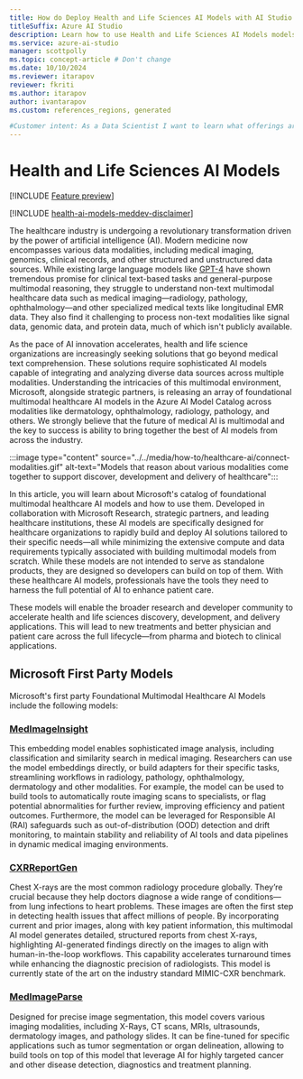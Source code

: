 ```yaml
---
title: How do Deploy Health and Life Sciences AI Models with AI Studio
titleSuffix: Azure AI Studio
description: Learn how to use Health and Life Sciences AI Models models with Azure AI Studio.
ms.service: azure-ai-studio
manager: scottpolly
ms.topic: concept-article # Don't change
ms.date: 10/10/2024
ms.reviewer: itarapov
reviewer: fkriti
ms.author: itarapov
author: ivantarapov
ms.custom: references_regions, generated

#Customer intent: As a Data Scientist I want to learn what offerings are available within Health and Life Sciences AI Model offerings so that I can use them as the basis for my own AI solutions
---
```


# Health and Life Sciences AI Models

[!INCLUDE [Feature preview](~/reusable-content/ce-skilling/azure/includes/ai-studio/includes/feature-preview.md)]

[!INCLUDE [health-ai-models-meddev-disclaimer](../../includes/health-ai-models-meddev-disclaimer.md)]

The healthcare industry is undergoing a revolutionary transformation driven by the power of artificial intelligence (AI). Modern medicine now encompasses various data modalities, including medical imaging, genomics, clinical records, and other structured and unstructured data sources. While existing large language models like [GPT-4](https://learn.microsoft.com/en-us/azure/ai-services/openai/concepts/models?tabs=python-secure#gpt-4o-and-gpt-4-turbo) have shown tremendous promise for clinical text-based tasks and general-purpose multimodal reasoning, they struggle to understand non-text multimodal healthcare data such as medical imaging—radiology, pathology, ophthalmology—and other specialized medical texts like longitudinal EMR data. They also find it challenging to process non-text modalities like signal data, genomic data, and protein data, much of which isn't publicly available.

As the pace of AI innovation accelerates, health and life science organizations are increasingly seeking solutions that go beyond medical text comprehension. These solutions require sophisticated AI models capable of integrating and analyzing diverse data sources across multiple modalities. Understanding the intricacies of this multimodal environment, Microsoft, alongside strategic partners, is releasing an array of foundational multimodal healthcare AI models in the Azure AI Model Catalog across modalities like dermatology, ophthalmology, radiology, pathology, and others. We strongly believe that the future of medical AI is multimodal and the key to success is ability to bring together the best of AI models from across the industry. 

:::image type="content" source="../../media/how-to/healthcare-ai/connect-modalities.gif" alt-text="Models that reason about various modalities come together to support discover, development and delivery of healthcare":::

In this article, you will learn about Microsoft's catalog of foundational multimodal healthcare AI models and how to use them. Developed in collaboration with Microsoft Research, strategic partners, and leading healthcare institutions, these AI models are specifically designed for healthcare organizations to rapidly build and deploy AI solutions tailored to their specific needs—all while minimizing the extensive compute and data requirements typically associated with building multimodal models from scratch. While these models are not intended to serve as standalone products, they are designed so developers can build on top of them. With these healthcare AI models, professionals have the tools they need to harness the full potential of AI to enhance patient care.

These models will enable the broader research and developer community to accelerate health and life sciences discovery, development, and delivery applications. This will lead to new treatments and better physician and patient care across the full lifecycle—from pharma and biotech to clinical applications.


## Microsoft First Party Models

Microsoft's first party Foundational Multimodal Healthcare AI Models include the following models:

### [MedImageInsight](./deploy-medimageinsight.md)
This embedding model enables sophisticated image analysis, including classification and similarity search in medical imaging. Researchers can use the model embeddings directly, or build adapters for their specific tasks, streamlining workflows in radiology, pathology, ophthalmology, dermatology and other modalities. For example, the model can be used to build tools to automatically route imaging scans to specialists, or flag potential abnormalities for further review, improving efficiency and patient outcomes. Furthermore, the model can be leveraged for Responsible AI (RAI) safeguards such as out-of-distribution (OOD) detection and drift monitoring, to maintain stability and reliability of AI tools and data pipelines in dynamic medical imaging environments.  

### [CXRReportGen](./deploy-cxrreportgen.md)
Chest X-rays are the most common radiology procedure globally. They’re crucial because they help doctors diagnose a wide range of conditions—from lung infections to heart problems. These images are often the first step in detecting health issues that affect millions of people. By incorporating current and prior images, along with key patient information, this multimodal AI model generates detailed, structured reports from chest X-rays, highlighting AI-generated findings directly on the images to align with human-in-the-loop workflows. This capability accelerates turnaround times while enhancing the diagnostic precision of radiologists. This model is currently state of the art on the industry standard MIMIC-CXR benchmark. 

### [MedImageParse](./deploy-medimageparse.md)
Designed for precise image segmentation, this model covers various imaging modalities, including X-Rays, CT scans, MRIs, ultrasounds, dermatology images, and pathology slides. It can be fine-tuned for specific applications such as tumor segmentation or organ delineation, allowing to build tools on top of this model that leverage AI for highly targeted cancer and other disease detection, diagnostics and treatment planning.